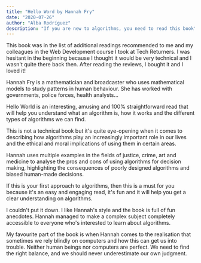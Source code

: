 ```yaml
---
title: "Hello Word by Hannah Fry"
date: "2020-07-26"
author: "Alba Rodríguez"
description: "If you are new to algorithms, you need to read this book"
---
```


This book was in the list of additional readings recommended to me and my colleagues in the Web Development course I took at Tech Returners. I was hesitant in the beginning because I thought it would be very technical and I wasn't quite there back then. After reading the reviews, I bought it and I loved it! 

Hannah Fry is a mathematician and broadcaster who uses mathematical models to study patterns in human behaviour. She has worked with governments, police forces, health analysts...

Hello World is an interesting, amusing and 100% straightforward read that will help you understand what an algorithm is, how it works and the different types of algorithms we can find. 

This is not a technical book but it's quite eye-opening when it comes to describing how algorithms play an increasingly important role in our lives and the ethical and moral implications of using them in certain areas.

Hannah uses multiple examples in the fields of justice, crime, art and medicine to analyse the pros and cons of using algorithms for decision making, highlighting the consequences of poorly designed algorithms and biased human-made decisions. 

If this is your first approach to algorithms, then this is a must for you because it's an easy and engaging read, it's fun and it will help you get a clear understanding on algorithms. 

I couldn't put it down. I like Hannah's style and the book is full of fun anecdotes. Hannah managed to make a complex subject completely accessible to everyone who's interested to learn about algorithms. 

My favourite part of the book is when Hannah comes to the realisation that sometimes we rely blindly on computers and how this can get us into trouble. Neither human beings nor computers are perfect. We need to find the right balance, and we should never underestimate our own judgment.